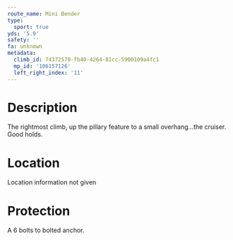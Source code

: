 ```yaml
---
route_name: Mini Bender
type:
  sport: true
yds: '5.9'
safety: ''
fa: unknown
metadata:
  climb_id: 74372570-fb40-4264-81cc-5900109a4fc1
  mp_id: '106157126'
  left_right_index: '11'
---
```

# Description
The rightmost climb, up the pillary feature to a small overhang...the cruiser.  Good holds.

# Location
Location information not given

# Protection
A 6 bolts to bolted anchor.
